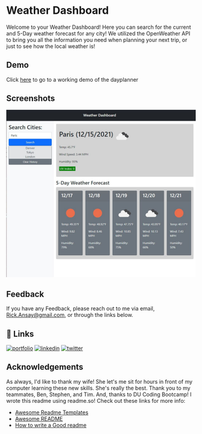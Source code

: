 
# Weather Dashboard

Welcome to your Weather Dashboard! Here you can search for the current and 5-Day weather forecast for any city! We utilized the OpenWeather API to bring you all the information you need when planning your next trip, or just to see how the local weather is! 

## Demo

Click [here](https://rickyricer.github.io/Weather-Dashboard-Using-APIs/) to go to a working demo of the dayplanner 
## Screenshots

![App Screenshot](https://raw.githubusercontent.com/RickyRicer/Weather-Dashboard-Using-APIs/main/Assets/screengrab.JPG)


## Feedback

If you have any Feedback, please reach out to me via email, Rick.Ansay@gmail.com, or through the links below. 


## 🔗 Links
[![portfolio](https://img.shields.io/badge/my_portfolio-000?style=for-the-badge&logo=ko-fi&logoColor=white)](https://github.com/RickyRicer)
[![linkedin](https://img.shields.io/badge/linkedin-0A66C2?style=for-the-badge&logo=linkedin&logoColor=white)](https://www.linkedin.com/in/rick-ansay-185201b1/)
[![twitter](https://img.shields.io/badge/twitter-1DA1F2?style=for-the-badge&logo=twitter&logoColor=white)](https://twitter.com/Ricky_Ricer)


## Acknowledgements

As always, I'd like to thank my wife! She let's me sit for hours in front of my computer learning these new skills. She's really the best. Thank you to my teammates, Ben, Stephen, and Tim. And, thanks to DU Coding Bootcamp! I wrote this readme using readme.so! Check out these links for more info:

 - [Awesome Readme Templates](https://awesomeopensource.com/project/elangosundar/awesome-README-templates)
 - [Awesome README](https://github.com/matiassingers/awesome-readme)
 - [How to write a Good readme](https://bulldogjob.com/news/449-how-to-write-a-good-readme-for-your-github-project)

